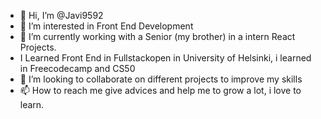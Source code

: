 - 👋 Hi, I’m @Javi9592
- 👀 I’m interested in Front End Development
- 🌱 I’m currently working with a Senior (my brother) in a intern React Projects.
- I Learned Front End in Fullstackopen in University of Helsinki, i learned in Freecodecamp and CS50
- 💞️ I’m looking to collaborate on different projects to improve my skills
- 📫 How to reach me give advices and help me to grow a lot, i love to learn.

<!---
Javi9592/Javi9592 is a ✨ special ✨ repository because its `README.md` (this file) appears on your GitHub profile.
You can click the Preview link to take a look at your changes.
--->
